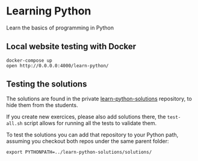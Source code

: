 # Learning Python
Learn the basics of programming in Python

## Local website testing with Docker

    docker-compose up
    open http://0.0.0.0:4000/learn-python/


## Testing the solutions

The solutions are found in the private
[learn-python-solutions](https://github.com/berufsbildung-basel/learn-python-solutions)
repository, to hide them from the students.

If you create new exercices, please also add solutions there, the `test-all.sh` script
allows for running all the tests to validate them.

To test the solutions you can add that repository to your Python
path, assuming you checkout both repos under the same parent folder:

    export PYTHONPATH=../learn-python-solutions/solutions/
